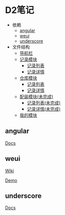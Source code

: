 # D2笔记

- 依赖
  - [angular](#angular)
  - [weui](#weui)
  - [underscore](#underscore)
- 文件结构
  - [导航栏](./src/app/commons/navigator)
  - [记录模块](./src/app/modules/note)
    - [记录列表](./src/app/modules/note/note)
    - [记录详情](./src/app/modules/note/detail)
  - [仓库模块](./src/app/modules/store)
    - [记录列表](./src/app/modules/store/store)
    - [记录详情](./src/app/modules/store/detail)
  - [配装模块(未完成)](src/app/modules/equip)
    - [记录列表(未完成)](src/app/modules/equip/equip)
    - [记录详情(未完成)](src/app/modules/equip/detail)
  - [我的模块](./src/app/modules/my)

## angular

[Docs](https://angular.cn/)


## weui

[Wiki](https://github.com/Tencent/weui/wiki)

[Demo](https://weui.io/)

## underscore

[Docs](https://underscorejs.org/)

